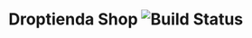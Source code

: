 # Droptienda Shop ![Build Status](https://api.travis-ci.org/microweber-packages/microweber-shop.svg?branch=master)
